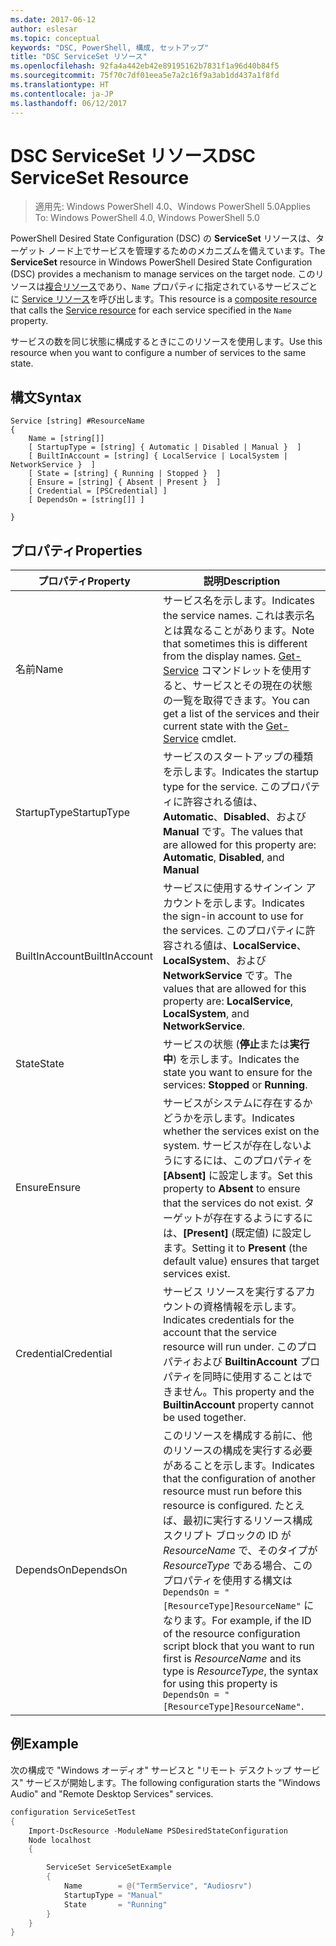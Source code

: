 ```yaml
---
ms.date: 2017-06-12
author: eslesar
ms.topic: conceptual
keywords: "DSC, PowerShell, 構成, セットアップ"
title: "DSC ServiceSet リソース"
ms.openlocfilehash: 92fa4a442eb42e89195162b7831f1a96d40b84f5
ms.sourcegitcommit: 75f70c7df01eea5e7a2c16f9a3ab1dd437a1f8fd
ms.translationtype: HT
ms.contentlocale: ja-JP
ms.lasthandoff: 06/12/2017
---
```

# <a name="dsc-serviceset-resource"></a><span data-ttu-id="af344-103">DSC ServiceSet リソース</span><span class="sxs-lookup"><span data-stu-id="af344-103">DSC ServiceSet Resource</span></span>

> <span data-ttu-id="af344-104">適用先: Windows PowerShell 4.0、Windows PowerShell 5.0</span><span class="sxs-lookup"><span data-stu-id="af344-104">Applies To: Windows PowerShell 4.0, Windows PowerShell 5.0</span></span>


<span data-ttu-id="af344-105">PowerShell Desired State Configuration (DSC) の **ServiceSet** リソースは、ターゲット ノード上でサービスを管理するためのメカニズムを備えています。</span><span class="sxs-lookup"><span data-stu-id="af344-105">The **ServiceSet** resource in Windows PowerShell Desired State Configuration (DSC) provides a mechanism to manage services on the target node.</span></span> <span data-ttu-id="af344-106">このリソースは[複合リソース](authoringResourceComposite.md)であり、`Name` プロパティに指定されているサービスごとに [Service リソース](serviceResource.md)を呼び出します。</span><span class="sxs-lookup"><span data-stu-id="af344-106">This resource is a [composite resource](authoringResourceComposite.md) that calls the [Service resource](serviceResource.md) for each service specified in the `Name` property.</span></span>

<span data-ttu-id="af344-107">サービスの数を同じ状態に構成するときにこのリソースを使用します。</span><span class="sxs-lookup"><span data-stu-id="af344-107">Use this resource when you want to configure a number of services to the same state.</span></span>

## <a name="syntax"></a><span data-ttu-id="af344-108">構文</span><span class="sxs-lookup"><span data-stu-id="af344-108">Syntax</span></span>

```
Service [string] #ResourceName
{
    Name = [string[]]
    [ StartupType = [string] { Automatic | Disabled | Manual }  ]
    [ BuiltInAccount = [string] { LocalService | LocalSystem | NetworkService }  ]
    [ State = [string] { Running | Stopped }  ]
    [ Ensure = [string] { Absent | Present }  ]
    [ Credential = [PSCredential] ]
    [ DependsOn = [string[]] ]
    
}
```

## <a name="properties"></a><span data-ttu-id="af344-109">プロパティ</span><span class="sxs-lookup"><span data-stu-id="af344-109">Properties</span></span>

|  <span data-ttu-id="af344-110">プロパティ</span><span class="sxs-lookup"><span data-stu-id="af344-110">Property</span></span>  |  <span data-ttu-id="af344-111">説明</span><span class="sxs-lookup"><span data-stu-id="af344-111">Description</span></span>   | 
|---|---| 
| <span data-ttu-id="af344-112">名前</span><span class="sxs-lookup"><span data-stu-id="af344-112">Name</span></span>| <span data-ttu-id="af344-113">サービス名を示します。</span><span class="sxs-lookup"><span data-stu-id="af344-113">Indicates the service names.</span></span> <span data-ttu-id="af344-114">これは表示名とは異なることがあります。</span><span class="sxs-lookup"><span data-stu-id="af344-114">Note that sometimes this is different from the display names.</span></span> <span data-ttu-id="af344-115">[Get-Service](https://technet.microsoft.com/en-us/library/hh849804.aspx) コマンドレットを使用すると、サービスとその現在の状態の一覧を取得できます。</span><span class="sxs-lookup"><span data-stu-id="af344-115">You can get a list of the services and their current state with the [Get-Service](https://technet.microsoft.com/en-us/library/hh849804.aspx) cmdlet.</span></span>|
| <span data-ttu-id="af344-116">StartupType</span><span class="sxs-lookup"><span data-stu-id="af344-116">StartupType</span></span>| <span data-ttu-id="af344-117">サービスのスタートアップの種類を示します。</span><span class="sxs-lookup"><span data-stu-id="af344-117">Indicates the startup type for the service.</span></span> <span data-ttu-id="af344-118">このプロパティに許容される値は、**Automatic**、**Disabled**、および **Manual** です。</span><span class="sxs-lookup"><span data-stu-id="af344-118">The values that are allowed for this property are: **Automatic**, **Disabled**, and **Manual**</span></span>|  
| <span data-ttu-id="af344-119">BuiltInAccount</span><span class="sxs-lookup"><span data-stu-id="af344-119">BuiltInAccount</span></span>| <span data-ttu-id="af344-120">サービスに使用するサインイン アカウントを示します。</span><span class="sxs-lookup"><span data-stu-id="af344-120">Indicates the sign-in account to use for the services.</span></span> <span data-ttu-id="af344-121">このプロパティに許容される値は、**LocalService**、**LocalSystem**、および **NetworkService** です。</span><span class="sxs-lookup"><span data-stu-id="af344-121">The values that are allowed for this property are: **LocalService**, **LocalSystem**, and **NetworkService**.</span></span>| 
| <span data-ttu-id="af344-122">State</span><span class="sxs-lookup"><span data-stu-id="af344-122">State</span></span>| <span data-ttu-id="af344-123">サービスの状態 (**停止**または**実行中**) を示します。</span><span class="sxs-lookup"><span data-stu-id="af344-123">Indicates the state you want to ensure for the services: **Stopped** or **Running**.</span></span>| 
| <span data-ttu-id="af344-124">Ensure</span><span class="sxs-lookup"><span data-stu-id="af344-124">Ensure</span></span>| <span data-ttu-id="af344-125">サービスがシステムに存在するかどうかを示します。</span><span class="sxs-lookup"><span data-stu-id="af344-125">Indicates whether the services exist on the system.</span></span> <span data-ttu-id="af344-126">サービスが存在しないようにするには、このプロパティを **[Absent]** に設定します。</span><span class="sxs-lookup"><span data-stu-id="af344-126">Set this property to **Absent** to ensure that the services do not exist.</span></span> <span data-ttu-id="af344-127">ターゲットが存在するようにするには、**[Present]** (既定値) に設定します。</span><span class="sxs-lookup"><span data-stu-id="af344-127">Setting it to **Present** (the default value) ensures that target services exist.</span></span>|
| <span data-ttu-id="af344-128">Credential</span><span class="sxs-lookup"><span data-stu-id="af344-128">Credential</span></span>| <span data-ttu-id="af344-129">サービス リソースを実行するアカウントの資格情報を示します。</span><span class="sxs-lookup"><span data-stu-id="af344-129">Indicates credentials for the account that the service resource will run under.</span></span> <span data-ttu-id="af344-130">このプロパティおよび **BuiltinAccount** プロパティを同時に使用することはできません。</span><span class="sxs-lookup"><span data-stu-id="af344-130">This property and the **BuiltinAccount** property cannot be used together.</span></span>| 
| <span data-ttu-id="af344-131">DependsOn</span><span class="sxs-lookup"><span data-stu-id="af344-131">DependsOn</span></span>| <span data-ttu-id="af344-132">このリソースを構成する前に、他のリソースの構成を実行する必要があることを示します。</span><span class="sxs-lookup"><span data-stu-id="af344-132">Indicates that the configuration of another resource must run before this resource is configured.</span></span> <span data-ttu-id="af344-133">たとえば、最初に実行するリソース構成スクリプト ブロックの ID が *ResourceName* で、そのタイプが *ResourceType* である場合、このプロパティを使用する構文は `DependsOn = "[ResourceType]ResourceName"` になります。</span><span class="sxs-lookup"><span data-stu-id="af344-133">For example, if the ID of the resource configuration script block that you want to run first is *ResourceName* and its type is *ResourceType*, the syntax for using this property is `DependsOn = "[ResourceType]ResourceName"`.</span></span>| 



## <a name="example"></a><span data-ttu-id="af344-134">例</span><span class="sxs-lookup"><span data-stu-id="af344-134">Example</span></span>

<span data-ttu-id="af344-135">次の構成で "Windows オーディオ" サービスと "リモート デスクトップ サービス" サービスが開始します。</span><span class="sxs-lookup"><span data-stu-id="af344-135">The following configuration starts the "Windows Audio" and "Remote Desktop Services" services.</span></span>

```powershell
configuration ServiceSetTest
{
    Import-DscResource -ModuleName PSDesiredStateConfiguration
    Node localhost
    {

        ServiceSet ServiceSetExample
        {
            Name        = @("TermService", "Audiosrv")
            StartupType = "Manual"
            State       = "Running"
        } 
    }
}
```

